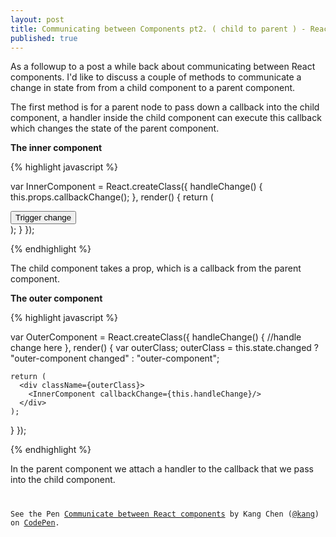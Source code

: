 ```yaml
---
layout: post
title: Communicating between Components pt2. ( child to parent ) - ReactJS
published: true
---
```


As a followup to a post a while back about communicating between React components. I'd like to discuss a couple of methods to communicate a change in state from from a child component to a parent component.

The first method is for a parent node to pass down a callback into the child component, a handler inside the child component can execute this callback which changes the state of the parent component.

**The inner component**

{% highlight javascript %}

var InnerComponent = React.createClass({
  handleChange() {
    this.props.callbackChange();
  },
  render() {
    return (
      <div className="inner-component">
        <button onClick={this.handleChange}> Trigger change </button>
      </div>
    );
  }
});

{% endhighlight %}

The child component takes a prop, which is a callback from the parent component.

**The outer component**

{% highlight javascript %}

var OuterComponent = React.createClass({
  handleChange() {
    //handle change here
  },
  render() {
    var outerClass;
    outerClass = this.state.changed ? "outer-component changed" : "outer-component";

    return (
      <div className={outerClass}>
        <InnerComponent callbackChange={this.handleChange}/>
      </div>
    );
  }
});

{% endhighlight %}

In the parent component we attach a handler to the callback that we pass into the child component.

<pre><code>
<p data-height="468" data-theme-id="15231" data-slug-hash="Pqxyqr" data-default-tab="result" data-user="kang" class='codepen'>See the Pen <a href='http://codepen.io/kang/pen/Pqxyqr/'>Communicate between React components</a> by Kang Chen (<a href='http://codepen.io/kang'>@kang</a>) on <a href='http://codepen.io'>CodePen</a>.</p>
<script async src="//assets.codepen.io/assets/embed/ei.js"></script>
</code></pre>
